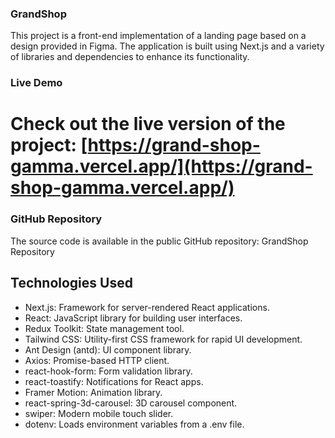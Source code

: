 ### GrandShop

This project is a front-end implementation of a landing page based on a design provided in Figma. The application is built using Next.js and a variety of libraries and dependencies to enhance its functionality.

### Live Demo

# Check out the live version of the project: [https://grand-shop-gamma.vercel.app/](https://grand-shop-gamma.vercel.app/)

### GitHub Repository

The source code is available in the public GitHub repository: GrandShop Repository

## Technologies Used

- Next.js: Framework for server-rendered React applications.
- React: JavaScript library for building user interfaces.
- Redux Toolkit: State management tool.
- Tailwind CSS: Utility-first CSS framework for rapid UI development.
- Ant Design (antd): UI component library.
- Axios: Promise-based HTTP client.
- react-hook-form: Form validation library.
- react-toastify: Notifications for React apps.
- Framer Motion: Animation library.
- react-spring-3d-carousel: 3D carousel component.
- swiper: Modern mobile touch slider.
- dotenv: Loads environment variables from a .env file.
